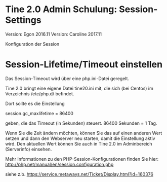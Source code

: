 Tine 2.0 Admin Schulung: Session-Settings
=================

Version: Egon 2016.11
Version: Caroline 2017.11

Konfiguration der Session

Session-Lifetime/Timeout einstellen
=================

Das Session-Timeout wird über eine php.ini-Datei geregelt.

Tine 2.0 bringt eine eigene Datei tine20.ini mit, die sich (bei Centos) im Verzeichnis /etc/php.d/ befindet.

Dort sollte es die Einstellung

session.gc_maxlifetime = 86400

geben, die das Timeout (in Sekunden) steuert. 86400 Sekunden = 1 Tag.

Wenn Sie die Zeit ändern möchten, können Sie das auf einen anderen Wert setzen und dann den Webserver neu starten, damit die Einstellung aktiv wird. Den aktuellen Wert können Sie auch in Tine 2.0 im Adminbereich (Serverinfo) einsehen.

Mehr Informationen zu den PHP-Session-Konfigurationen finden Sie hier: http://php.net/manual/en/session.configuration.php

siehe z.b. https://service.metaways.net/Ticket/Display.html?id=160376
